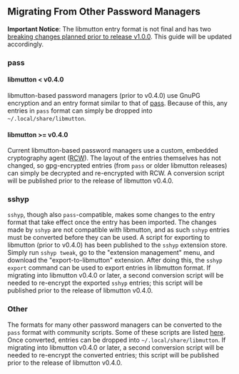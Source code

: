 ## Migrating From Other Password Managers
**Important Notice**: The libmutton entry format is not final and has two [breaking changes planned prior to release v1.0.0](https://github.com/rwinkhart/libmutton/blob/main/wiki/breaking.md). This guide will be updated accordingly.
### pass
#### libmutton < v0.4.0
libmutton-based password managers (prior to v0.4.0) use GnuPG encryption and an entry format similar to that of [pass](https://www.passwordstore.org/). Because of this, any entries in `pass` format can simply be dropped into `~/.local/share/libmutton`.
#### libmutton >= v0.4.0
Current libmutton-based password managers use a custom, embedded cryptography agent ([RCW](https://github.com/rwinkhart/rcw)). The layout of the entries themselves has not changed, so gpg-encrypted entries (from `pass` or older libmutton releases) can simply be decrypted and re-encrypted with RCW. A conversion script will be published prior to the release of libmutton v0.4.0.
### sshyp
`sshyp`, though also `pass`-compatible, makes some changes to the entry format that take effect once the entry has been imported. The changes made by `sshyp` are not compatible with libmutton, and as such `sshyp` entries must be converted before they can be used. A script for exporting to libmutton (prior to v0.4.0) has been published to the `sshyp` extension store. Simply run `sshyp tweak`, go to the "extension management" menu, and download the "export-to-libmutton" extension. After doing this, the `sshyp export` command can be used to export entries in libmutton format. If migrating into libmutton v0.4.0 or later, a second conversion script will be needed to re-encrypt the exported `sshyp` entries; this script will be published prior to the release of libmutton v0.4.0.
### Other
The formats for many other password managers can be converted to the `pass` format with community scripts. Some of these scripts are listed [here](https://www.passwordstore.org/#migration). Once converted, entries can be dropped into `~/.local/share/libmutton`. If migrating into libmutton v0.4.0 or later, a second conversion script will be needed to re-encrypt the converted entries; this script will be published prior to the release of libmutton v0.4.0.
